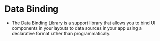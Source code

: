 # Data Binding

- The Data Binding Library is a support library that allows you to bind UI components in your layouts to data sources in your app using a declarative format 
rather than programmatically.
